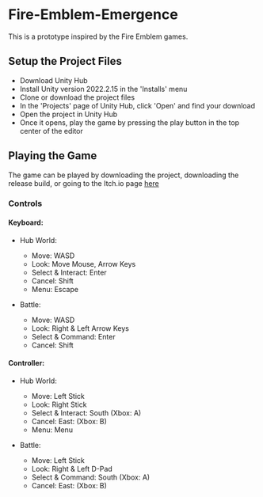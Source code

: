 # Fire-Emblem-Emergence

This is a prototype inspired by the Fire Emblem games.

## Setup the Project Files

- Download Unity Hub
- Install Unity version 2022.2.15 in the 'Installs' menu
- Clone or download the project files
- In the 'Projects' page of Unity Hub, click 'Open' and find your download
- Open the project in Unity Hub
- Once it opens, play the game by pressing the play button in the top center of the editor

## Playing the Game

The game can be played by downloading the project, downloading the release build, or going to the Itch.io page [here](https://supremetorian-studios.itch.io/emergence)

### Controls

#### Keyboard:
- Hub World:
  - Move: WASD
  - Look: Move Mouse, Arrow Keys
  - Select & Interact: Enter
  - Cancel: Shift
  - Menu: Escape

- Battle:
  - Move: WASD
  - Look: Right & Left Arrow Keys
  - Select & Command: Enter
  - Cancel: Shift

#### Controller:
- Hub World:
  - Move: Left Stick
  - Look: Right Stick
  - Select & Interact: South (Xbox: A)
  - Cancel: East: (Xbox: B)
  - Menu: Menu

- Battle:
  - Move: Left Stick
  - Look: Right & Left D-Pad
  - Select & Command: South (Xbox: A)
  - Cancel: East: (Xbox: B)